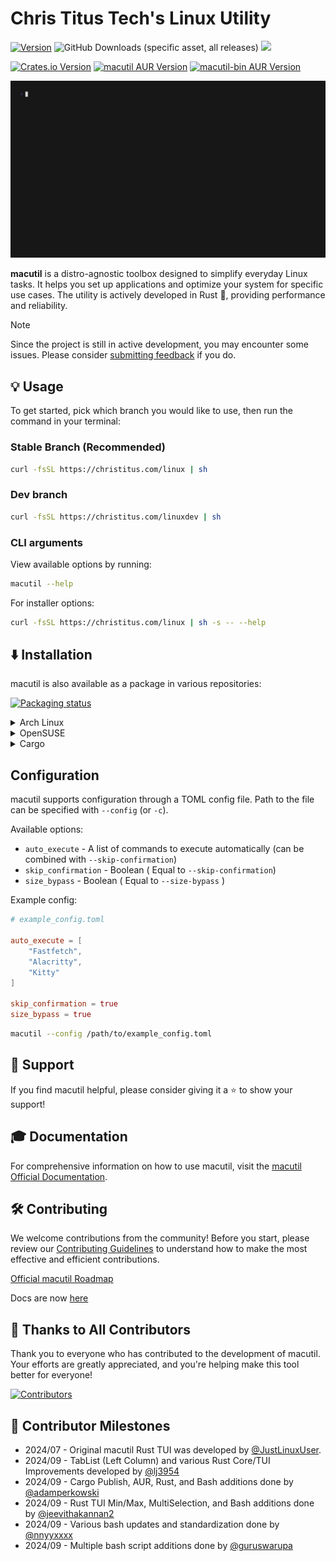 # Chris Titus Tech's Linux Utility

[![Version](https://img.shields.io/github/v/release/ChrisTitusTech/macutil?color=%230567ff&label=Latest%20Release&style=for-the-badge)](https://github.com/ChrisTitusTech/macutil/releases/latest)
![GitHub Downloads (specific asset, all releases)](https://img.shields.io/github/downloads/ChrisTitusTech/macutil/macutil?label=Total%20Downloads&style=for-the-badge)
[![](https://dcbadge.limes.pink/api/server/https://discord.gg/bujFYKAHSp)](https://discord.gg/bujFYKAHSp)

<!-- TODO: crates.io package here + <br> -->
[![Crates.io Version](https://img.shields.io/crates/v/macutil_tui?style=for-the-badge&color=%23af3a03)](https://crates.io/crates/macutil_tui) [![macutil AUR Version](https://img.shields.io/aur/version/macutil?style=for-the-badge&label=%5BAUR%5D%20macutil&color=%23230567ff)](https://aur.archlinux.org/packages/macutil) [![macutil-bin AUR Version](https://img.shields.io/aur/version/macutil-bin?style=for-the-badge&label=%5BAUR%5D%20macutil-bin&color=%23230567ff)](https://aur.archlinux.org/packages/macutil-bin)

![Preview](/.github/preview.gif)

**macutil** is a distro-agnostic toolbox designed to simplify everyday Linux tasks. It helps you set up applications and optimize your system for specific use cases. The utility is actively developed in Rust 🦀, providing performance and reliability.

> [!NOTE]
> Since the project is still in active development, you may encounter some issues. Please consider [submitting feedback](https://github.com/ChrisTitusTech/macutil/issues) if you do.

## 💡 Usage
To get started, pick which branch you would like to use, then run the command in your terminal:
### Stable Branch (Recommended)
```bash
curl -fsSL https://christitus.com/linux | sh
```
### Dev branch
```bash
curl -fsSL https://christitus.com/linuxdev | sh
```

### CLI arguments

View available options by running:

```bash
macutil --help
```

For installer options:

```bash
curl -fsSL https://christitus.com/linux | sh -s -- --help
```

## ⬇️ Installation

macutil is also available as a package in various repositories:

[![Packaging status](https://repology.org/badge/vertical-allrepos/macutil.svg)](https://repology.org/project/macutil/versions)

<details>
  <summary>Arch Linux</summary>

macutil can be installed on [Arch Linux](https://archlinux.org) with three different [AUR](https://aur.archlinux.org) packages:

- `macutil` - Stable release compiled from source
- `macutil-bin` - Stable release pre-compiled
- `macutil-git` - Compiled from the last commit (not recommended)

by running:

```bash
git clone https://aur.archlinux.org/<package>.git
cd <package>
makepkg -si
```

Replace `<package>` with your preferred package.

If you use [yay](https://github.com/Jguer/yay), [paru](https://github.com/Morganamilo/paru) or any other [AUR Helper](https://wiki.archlinux.org/title/AUR_helpers), it's even simpler:

```bash
paru -S macutil
```

Replace `paru` with your preferred helper and `macutil` with your preferred package.

</details>
<details>
  <summary>OpenSUSE</summary>
  
macutil can be installed on OpenSUSE with:
```bash
sudo zypper install macutil
```

</details>
<details>
  <summary>Cargo</summary>

macutil can be installed via [Cargo](https://doc.rust-lang.org/cargo) with:

```bash
cargo install macutil_tui
```

Note that crates installed using `cargo install` require manual updating with `cargo install --force` (update functionality is [included in macutil](https://christitustech.github.io/macutil/userguide/#applications-setup))

</details>

## Configuration

macutil supports configuration through a TOML config file. Path to the file can be specified with `--config` (or `-c`).

Available options:
- `auto_execute` - A list of commands to execute automatically (can be combined with `--skip-confirmation`)
- `skip_confirmation` - Boolean ( Equal to `--skip-confirmation`)
- `size_bypass` - Boolean ( Equal to `--size-bypass` )

Example config:
```toml
# example_config.toml

auto_execute = [
    "Fastfetch",
    "Alacritty",
    "Kitty"
]

skip_confirmation = true
size_bypass = true
```

```bash
macutil --config /path/to/example_config.toml
```

## 💖 Support

If you find macutil helpful, please consider giving it a ⭐️ to show your support!

## 🎓 Documentation

For comprehensive information on how to use macutil, visit the [macutil Official Documentation](https://chris-titus-docs.github.io/macutil-docs/).

## 🛠 Contributing

We welcome contributions from the community! Before you start, please review our [Contributing Guidelines](.github/CONTRIBUTING.md) to understand how to make the most effective and efficient contributions.

[Official macutil Roadmap](https://chris-titus-docs.github.io/macutil-docs/roadmap/)

Docs are now [here](https://github.com/Chris-Titus-Docs/macutil-docs)

## 🏅 Thanks to All Contributors

Thank you to everyone who has contributed to the development of macutil. Your efforts are greatly appreciated, and you're helping make this tool better for everyone!

[![Contributors](https://contrib.rocks/image?repo=ChrisTitusTech/macutil)](https://github.com/ChrisTitusTech/macutil/graphs/contributors)

## 📜 Contributor Milestones

- 2024/07 - Original macutil Rust TUI was developed by [@JustLinuxUser](https://github.com/JustLinuxUser).
- 2024/09 - TabList (Left Column) and various Rust Core/TUI Improvements developed by [@lj3954](https://github.com/lj3954)
- 2024/09 - Cargo Publish, AUR, Rust, and Bash additions done by [@adamperkowski](https://github.com/adamperkowski)
- 2024/09 - Rust TUI Min/Max, MultiSelection, and Bash additions done by [@jeevithakannan2](https://github.com/jeevithakannan2)
- 2024/09 - Various bash updates and standardization done by [@nnyyxxxx](https://github.com/nnyyxxxx)
- 2024/09 - Multiple bash script additions done by [@guruswarupa](https://github.com/guruswarupa)
